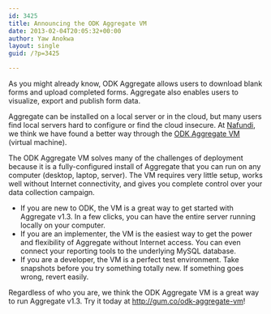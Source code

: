 ```yaml
---
id: 3425
title: Announcing the ODK Aggregate VM
date: 2013-02-04T20:05:32+00:00
author: Yaw Anokwa
layout: single
guid: /?p=3425

---
```

As you might already know, ODK Aggregate allows users to download blank forms and upload completed forms. Aggregate also enables users to visualize, export and publish form data.

Aggregate can be installed on a local server or in the cloud, but many users find local servers hard to configure or find the cloud insecure. At [Nafundi](http://nafundi.com), we think we have found a better way through the [ODK Aggregate VM](http://gum.co/odk-aggregate-vm) (virtual machine).

The ODK Aggregate VM solves many of the challenges of deployment because it is a fully-configured install of Aggregate that you can run on any computer (desktop, laptop, server). The VM requires very little setup, works well without Internet connectivity, and gives you complete control over your data collection campaign. 

  * If you are new to ODK, the VM is a great way to get started with Aggregate v1.3. In a few clicks, you can have the entire server running locally on your computer.
  * If you are an implementer, the VM is the easiest way to get the power and flexibility of Aggregate without Internet access. You can even connect your reporting tools to the underlying MySQL database.
  * If you are a developer, the VM is a perfect test environment. Take snapshots before you try something totally new. If something goes wrong, revert easily.

Regardless of who you are, we think the ODK Aggregate VM is a great way to run Aggregate v1.3. Try it today at <http://gum.co/odk-aggregate-vm>!

